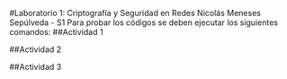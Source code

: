 #Laboratorio 1: Criptografía y Seguridad en Redes
Nicolás Meneses Sepúlveda - S1
Para probar los códigos se deben ejecutar los siguientes comandos:
##Actividad 1

##Actividad 2

##Actividad 3
